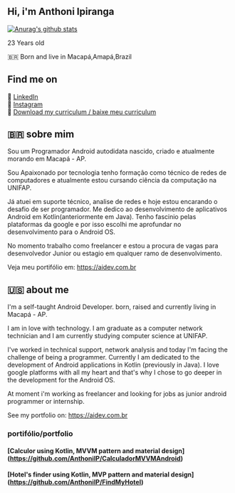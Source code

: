 ## Hi, i'm Anthoni Ipiranga

[![Anurag's github stats](https://github-readme-stats.vercel.app/api?username=anthoniip)](https://github.com/anuraghazra/github-readme-stats)

23 Years old

🇧🇷 Born and live in Macapá,Amapá,Brazil

## Find me on

💼 [LinkedIn](https://www.linkedin.com/in/anthoniipiranga/) <br>
📸 [Instagram](https://www.instagram.com/thony1p/) <br>
📖 [Download my curriculum / baixe meu curriculum](https://docs.google.com/document/d/1cXyXG8qm8OJDAhrK9Fm1OBGZwsNZVs-uDRU9rh7J2xI/edit?usp=sharing) <br>

## 🇧🇷 sobre mim

 Sou um Programador Android autodidata nascido, criado e atualmente morando em Macapá - AP.

Sou Apaixonado por tecnologia tenho formação como técnico de redes de computadores e atualmente estou cursando ciência da computação na UNIFAP.

Já atuei em suporte técnico, analise de redes e hoje estou encarando o desafio de ser programador. Me dedico ao desenvolvimento de aplicativos Android em Kotlin(anteriormente em Java). Tenho fascinio pelas plataformas da google e por isso escolhi me aprofundar no desenvolvimento para o Android OS.

No momento trabalho como freelancer e estou a procura de vagas para desenvolvedor Junior ou estagio em qualquer ramo de desenvolvimento.

Veja meu portifólio em:
https://aidev.com.br

## 🇺🇸 about me

  I'm a self-taught Android Developer. born, raised and currently living in Macapá - AP.
    
I am in love with technology. I am graduate as a computer network technician and I am currently studying computer science at UNIFAP.

   I've worked in technical support, network analysis and today I'm facing the challenge of being a programmer. Currently I am dedicated to the development of Android applications in Kotlin (previously in Java). I love google platforms with all my heart and that's why I chose to go deeper in the development for the Android OS.


   At moment i'm working as freelancer and looking for jobs as junior android programmer or internship.

See my portfolio on:
https://aidev.com.br

  
  ### portifólio/portfolio
  
  #### [Calculor using Kotlin, MVVM pattern and material design] (https://github.com/AnthoniIP/CalculadorMVVMAndroid)  <br>
  
  #### [Hotel's finder using Kotlin, MVP pattern and material design] (https://github.com/AnthoniIP/FindMyHotel)  <br>

